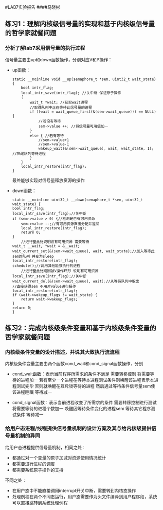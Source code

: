 #LAB7实验报告
####马晓彬


## 练习1：理解内核级信号量的实现和基于内核级信号量的哲学家就餐问题

### 分析了解lab7采用信号量的执行过程
	
信号量主要由up和down函数操作，分别对应V和P操作：

*	up函数：
	
	```
	static __noinline void __up(semaphore_t *sem, uint32_t wait_state) {
	    bool intr_flag;
	    local_intr_save(intr_flag); //关中断 保证原子操作
	    {
	        wait_t *wait; //获取wait进程
	        //取得队列中正在等待此信号量的进程
	        if ((wait = wait_queue_first(&(sem->wait_queue))) == NULL) {
	        	//若没有等待
	            sem->value ++; //将信号量可用值加一
	        }
	        else { //若有等待
	        	//sem->value+1
	        	//sem->value-1
	            wakeup_wait(&(sem->wait_queue), wait, wait_state, 1); //唤醒队列等待进程
	        }
	    }
	    local_intr_restore(intr_flag);
	}
	```
	最终能够实现对信号量释放资源的操作
*	down函数：

	```
	static __noinline uint32_t __down(semaphore_t *sem, uint32_t wait_state) {
    bool intr_flag;
    local_intr_save(intr_flag);//关中断
    if (sem->value > 0) {//检测是否有可用资源
        sem->value --;//有可用资源直接分配并返回
        local_intr_restore(intr_flag);
        return 0;
    }
    	//进行至此处说明没有可用资源 需要等待
    wait_t __wait, *wait = &__wait;
    wait_current_set(&(sem->wait_queue), wait, wait_state);//加入等待此sem的队列 并变为sleep
    local_intr_restore(intr_flag);
    schedule();//调用其他能够执行的进程
    	//进行至此处刚刚被V操作环形 说明有可用资源
    local_intr_save(intr_flag);//关中断
    wait_current_del(&(sem->wait_queue), wait);//从等待队列中取出
    //直接获得sem 不用对value进行操作
    local_intr_restore(intr_flag);
    if (wait->wakeup_flags != wait_state) {
        return wait->wakeup_flags;
    }
    return 0;
	}
	```
	
## 练习2：完成内核级条件变量和基于内核级条件变量的哲学家就餐问题

### 内核级条件变量的设计描述，并说其大致执行流流程

内核级条件变量主要由两个函数cond_wait和cond_signal函数操作，分别

*   cond_wait函数：表示当前程序所需求的条件不满足 需要转移控制
    将需要等待的进程加一
    若有至少一个进程在等待本进程测试条件则唤醒该进程表示本进程测试完毕
    否则就唤醒在互斥锁等待的进程
    然后通过等待条件信号量sem使该进程睡眠
    等待减一

*   cond_signal函数：表示当前进程改变了所需求的条件 需要转移控制进行测试
    将需要等待的进程个数加一
    唤醒因等待条件变化的进程sem
    等待其它程序测试条件
    等待减一


### 给用户态进程/线程提供信号量机制的设计方案及其与给内核级提供信号量机制的异同

给用户态进程提供信号量机制，相同之处：

*   都通过对一个变量的原子加减对资源使用情况统计
*   都需要进行进程的调度
*   都需要系统原子操作的支持

不同之处：

*   在用户态中不能直接调用interrupt开关中断，需要转到内核态操作
*   处理例程在两个不同态运行，用户态需要作为头文件编译到用户程序段，系统可以直接跳转到系统处理例程
